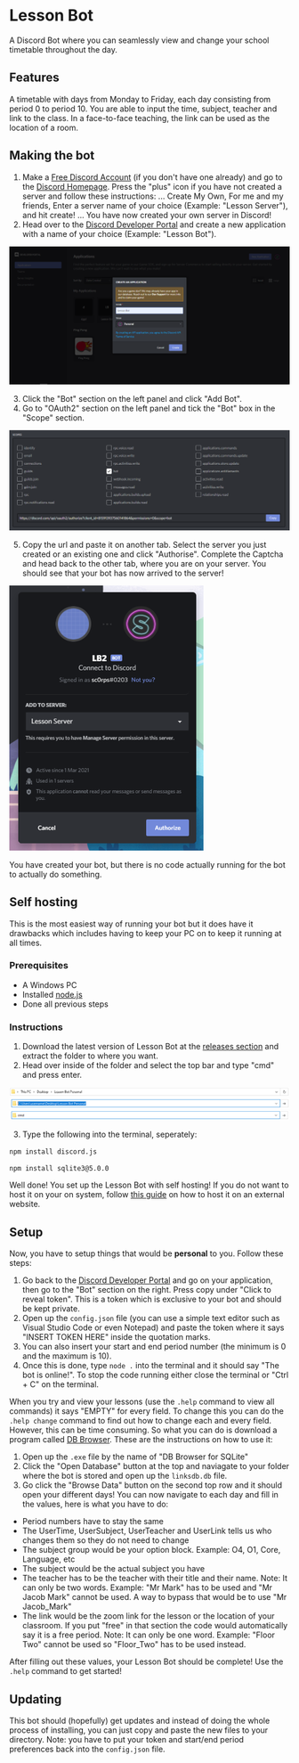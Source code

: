 # Lesson Bot
A Discord Bot where you can seamlessly view and change your school timetable throughout the day. 

## Features
A timetable with days from Monday to Friday, each day consisting from period 0 to period 10.
You are able to input the time, subject, teacher and link to the class. In a face-to-face teaching, the link can be used as the location of a room.

## Making the bot 
1. Make a [Free Discord Account](https://discord.com/register) (if you don't have one already) and go to the [Discord Homepage](https://discord.com/app).  Press the "plus" icon if you have not created a server and follow these instructions:
... Create My Own, For me and my friends, Enter a server name of your choice (Example: "Lesson Server"), and hit create!
... You have now created your own server in Discord!
2. Head over to the [Discord Developer Portal](https://discord.com/developers/applications/) and create a new application with a name of your choice (Example: "Lesson Bot").

![Create Application](https://raw.githubusercontent.com/sc0rps/Lesson-Bot/main/readMeImages/createApplication.png)

3. Click the "Bot" section on the left panel and click "Add Bot".
4. Go to "OAuth2" section on the left panel and tick the "Bot" box in the "Scope" section. 

![Scope](https://raw.githubusercontent.com/sc0rps/Lesson-Bot/main/readMeImages/scope.png)

5. Copy the url and paste it on another tab. Select the server you just created or an existing one and click "Authorise". Complete the Captcha and head back to the other tab, where you are on your server. You should see that your bot has now arrived to the server!

![Adding bot to Server](https://raw.githubusercontent.com/sc0rps/Lesson-Bot/main/readMeImages/addToServer.png)

You have created your bot, but there is no code actually running for the bot to actually do something.

## Self hosting

This is the most easiest way of running your bot but it does have it drawbacks which includes having to keep your PC on to keep it running at all times.

### Prerequisites
* A Windows PC 
* Installed [node.js](https://discordjs.guide/preparations/#installing-node-js)
* Done all previous steps

### Instructions
1. Download the latest version of Lesson Bot at the [releases section](https://github.com/sc0rps/Lesson-Bot/releases/) and extract the folder to where you want.
2. Head over inside of the folder and select the top bar and type "cmd" and press enter.

![Directory](https://raw.githubusercontent.com/sc0rps/Lesson-Bot/main/readMeImages/fileSelect1.png)
![Select Directory](https://raw.githubusercontent.com/sc0rps/Lesson-Bot/main/readMeImages/fileSelect2.png)
![Typing cmd](https://raw.githubusercontent.com/sc0rps/Lesson-Bot/main/readMeImages/fileSelect3.png)

3. Type the following into the terminal, seperately:
```
npm install discord.js
```
```
npm install sqlite3@5.0.0
```
Well done! You set up the Lesson Bot with self hosting! If you do not want to host it on your on system, follow [this guide](https://www.youtube.com/watch?v=e5Dyk3-4nio&ab_channel=1BestCsharpblog) on how to host it on an external website.

## Setup
 Now, you have to setup things that would be **personal** to you. Follow these steps:
1. Go back to the [Discord Developer Portal](https://discord.com/developers/applications/) and go on your application, then go to the "Bot" section on the right. Press copy under "Click to reveal token". This is a token which is exclusive to your bot and should be kept private. 
2. Open up the `config.json` file (you can use a simple text editor such as Visual Studio Code or even Notepad) and paste the token where it says "INSERT TOKEN HERE" inside the quotation marks. 
3. You can also insert your start and end period number (the minimum is 0 and the maximum is 10).
4. Once this is done, type `node .` into the terminal and it should say "The bot is online!". To stop the code running either close the terminal or "Ctrl + C" on the terminal.

When you try and view your lessons (use the `.help` command to view all commands) it says "EMPTY" for every field. To change this you can do the `.help change` command to find out how to change each and every field. However, this can be time consuming. So what you can do is download a program called [DB Browser](https://github.com/sqlitebrowser/sqlitebrowser/releases/download/v3.12.1/DB.Browser.for.SQLite-3.12.1-win32.zip). These are the instructions on how to use it:
1. Open up the `.exe` file by the name of "DB Browser for SQLite"
2. Click the "Open Database" button at the top and naviagate to your folder where the bot is stored and open up the `linksdb.db` file.
3. Go click the "Browse Data" button on the second top row and it should open your different days!
You can now navigate to each day and fill in the values, here is what you have to do:
* Period numbers have to stay the same
* The UserTime, UserSubject, UserTeacher and UserLink tells us who changes them so they do not need to change
* The subject group would be your option block. Example: O4, O1, Core, Language, etc
* The subject would be the actual subject you have
* The teacher has to be the teacher with their title and their name. Note: It can only be two words. Example: "Mr Mark" has to be used and "Mr Jacob Mark" cannot be used. A way to bypass that would be to use "Mr Jacob_Mark"
* The link would be the zoom link for the lesson or the location of your classroom. If you put "free" in that section the code would automatically say it is a free period. Note: It can only be one word. Example: "Floor Two" cannot be used so "Floor_Two" has to be used instead.

After filling out these values, your Lesson Bot should be complete! Use the `.help` command to get started!

## Updating
This bot should (hopefully) get updates and instead of doing the whole process of installing, you can just copy and paste the new files to your directory. Note: you have to put your token and start/end period preferences back into the `config.json` file.
